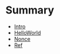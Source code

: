 # Summary

* [Intro](README.md)
* [HelloWorld](helloworld.md)
* [Nonce](Noncemd.md)
* [Ref](Ref.md)


